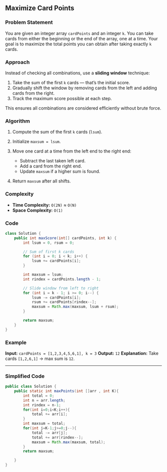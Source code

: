## Maximize Card Points

### Problem Statement

You are given an integer array `cardPoints` and an integer `k`.
You can take cards from either the beginning or the end of the array, one at a time.
Your goal is to maximize the total points you can obtain after taking exactly `k` cards.

### Approach

Instead of checking all combinations, use a **sliding window** technique:

1. Take the sum of the first `k` cards — that’s the initial score.
2. Gradually shift the window by removing cards from the left and adding cards from the right.
3. Track the maximum score possible at each step.

This ensures all combinations are considered efficiently without brute force.

### Algorithm

1. Compute the sum of the first `k` cards (`lsum`).
2. Initialize `maxsum = lsum`.
3. Move one card at a time from the left end to the right end:

   * Subtract the last taken left card.
   * Add a card from the right end.
   * Update `maxsum` if a higher sum is found.
4. Return `maxsum` after all shifts.

### Complexity

* **Time Complexity:** `O(2N)` ≈ `O(N)`
* **Space Complexity:** `O(1)`

### Code

```java
class Solution {
    public int maxScore(int[] cardPoints, int k) {
        int lsum = 0, rsum = 0;

        // Sum of first k cards
        for (int i = 0; i < k; i++) {
            lsum += cardPoints[i];
        }

        int maxsum = lsum;
        int rindex = cardPoints.length - 1;

        // Slide window from left to right
        for (int i = k - 1; i >= 0; i--) {
            lsum -= cardPoints[i];
            rsum += cardPoints[rindex--];
            maxsum = Math.max(maxsum, lsum + rsum);
        }

        return maxsum;
    }
}
```

### Example

**Input:**
`cardPoints = [1,2,3,4,5,6,1], k = 3`
**Output:**
`12`
**Explanation:**
Take cards `[1,2,6,1]` → max sum is `12`.

---

### Simplified Code

```java
public class Solution {
    public static int maxPoints(int []arr , int K){
        int total = 0;
        int n = arr.length;
        int rindex = n-1;
        for(int i=0;i<K;i++){
            total += arr[i];
        }
        int maxsum = total;
        for(int j=K-1;j>=0;j--){
            total -= arr[j];
            total += arr[rindex--];
            maxsum = Math.max(maxsum, total);
        }
        return maxsum;

    }
}
```

